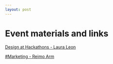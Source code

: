 ```yaml
---
layout: post
---
```


# Event materials and links

[Design at Hackathons - Laura Leon](/2018/assets/materials/Laura_LAPhack-2018.pdf)

[#Marketing - Reimo Arm](https://docs.google.com/presentation/d/1QAUaA0tL77fGy00uAacEFWc0zBvA_d5_sYTJzPNrvIQ/edit?usp=sharing)
